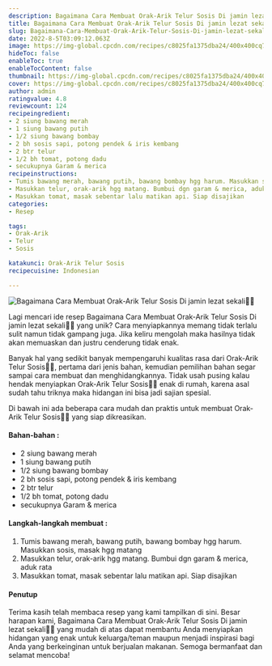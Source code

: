 ```yaml
---
description: Bagaimana Cara Membuat Orak-Arik Telur Sosis Di jamin lezat sekali"
title: Bagaimana Cara Membuat Orak-Arik Telur Sosis Di jamin lezat sekali
slug: Bagaimana-Cara-Membuat-Orak-Arik-Telur-Sosis-Di-jamin-lezat-sekali
date: 2022-8-5T03:09:12.063Z
image: https://img-global.cpcdn.com/recipes/c8025fa1375dba24/400x400cq70/photo.jpg
hideToc: false
enableToc: true
enableTocContent: false
thumbnail: https://img-global.cpcdn.com/recipes/c8025fa1375dba24/400x400cq70/photo.jpg
cover: https://img-global.cpcdn.com/recipes/c8025fa1375dba24/400x400cq70/photo.jpg
author: admin
ratingvalue: 4.8
reviewcount: 124
recipeingredient:
- 2 siung bawang merah
- 1 siung bawang putih
- 1/2 siung bawang bombay
- 2 bh sosis sapi, potong pendek & iris kembang
- 2 btr telur
- 1/2 bh tomat, potong dadu
- secukupnya Garam & merica
recipeinstructions:
- Tumis bawang merah, bawang putih, bawang bombay hgg harum. Masukkan sosis, masak hgg matang
- Masukkan telur, orak-arik hgg matang. Bumbui dgn garam & merica, aduk rata
- Masukkan tomat, masak sebentar lalu matikan api. Siap disajikan
categories:
- Resep

tags:
- Orak-Arik
- Telur
- Sosis

katakunci: Orak-Arik Telur Sosis
recipecuisine: Indonesian

---
```


![Bagaimana Cara Membuat Orak-Arik Telur Sosis Di jamin lezat sekali👩‍🍳](https://img-global.cpcdn.com/recipes/c8025fa1375dba24/400x400cq70/photo.jpg)

Lagi mencari ide resep Bagaimana Cara Membuat Orak-Arik Telur Sosis Di jamin lezat sekali👩‍🍳 yang unik? Cara menyiapkannya memang tidak terlalu sulit namun tidak gampang juga. Jika keliru mengolah maka hasilnya tidak akan memuaskan dan justru cenderung tidak enak.

Banyak hal yang sedikit banyak mempengaruhi kualitas rasa dari Orak-Arik Telur Sosis👩‍🍳, pertama dari jenis bahan, kemudian pemilihan bahan segar sampai cara membuat dan menghidangkannya. Tidak usah pusing kalau hendak menyiapkan Orak-Arik Telur Sosis👩‍🍳 enak di rumah, karena asal sudah tahu triknya maka hidangan ini bisa jadi sajian spesial.

Di bawah ini ada beberapa cara mudah dan praktis untuk membuat Orak-Arik Telur Sosis👩‍🍳 yang siap dikreasikan.

<!--inarticleads1-->

#### Bahan-bahan :

- 2 siung bawang merah
- 1 siung bawang putih
- 1/2 siung bawang bombay
- 2 bh sosis sapi, potong pendek & iris kembang
- 2 btr telur
- 1/2 bh tomat, potong dadu
- secukupnya Garam & merica

<!--inarticleads2-->

#### Langkah-langkah membuat :

1. Tumis bawang merah, bawang putih, bawang bombay hgg harum. Masukkan sosis, masak hgg matang
1. Masukkan telur, orak-arik hgg matang. Bumbui dgn garam & merica, aduk rata
1. Masukkan tomat, masak sebentar lalu matikan api. Siap disajikan

#### Penutup

Terima kasih telah membaca resep yang kami tampilkan di sini. Besar harapan kami, Bagaimana Cara Membuat Orak-Arik Telur Sosis Di jamin lezat sekali👩‍🍳 yang mudah di atas dapat membantu Anda menyiapkan hidangan yang enak untuk keluarga/teman maupun menjadi inspirasi bagi Anda yang berkeinginan untuk berjualan makanan. Semoga bermanfaat dan selamat mencoba!
